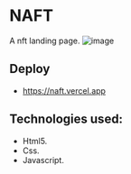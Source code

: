 # NAFT
A nft landing page.
![image](https://user-images.githubusercontent.com/79488966/227600664-c8d78784-9acb-4fc8-9f5b-9d22e3de6a37.png)


## Deploy
* https://naft.vercel.app

## Technologies used:
- Html5.
- Css. 
- Javascript.
